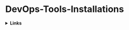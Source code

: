 # DevOps-Tools-Installations  
<details><summary><b>Links</b></summary>

#### [Click](https://github.com/DevMadhup/DevOps-Tools-Installations)

